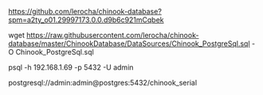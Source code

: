 https://github.com/lerocha/chinook-database?spm=a2ty_o01.29997173.0.0.d9b6c921mCqbek

wget https://raw.githubusercontent.com/lerocha/chinook-database/master/ChinookDatabase/DataSources/Chinook_PostgreSql.sql -O Chinook_PostgreSql.sql



psql -h 192.168.1.69 -p 5432 -U admin



postgresql://admin:admin@postgres:5432/chinook_serial